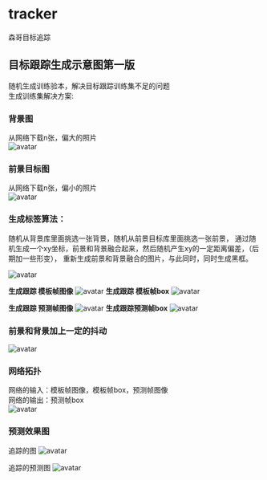 # tracker
森哥目标追踪

## 目标跟踪生成示意图第一版  
随机生成训练验本，解决目标跟踪训练集不足的问题  
生成训练集解决方案:  
 
### 背景图  
从网络下载n张，偏大的照片  
![avatar](https://github.com/wenxingsen/tracker/blob/master/images/backgrounds.jpg)

### 前景目标图  
从网络下载n张，偏小的照片  
![avatar](https://github.com/wenxingsen/tracker/blob/master/images/fronts.jpg)

### 生成标签算法：
随机从背景库里面挑选一张背景，随机从前景目标库里面挑选一张前景，
通过随机生成一个xy坐标，前景和背景融合起来，然后随机产生xy的一定距离偏差，（后期加一些形变），
重新生成前景和背景融合的图片，与此同时，同时生成黑框。

![avatar](https://github.com/wenxingsen/tracker/blob/master/images/demo1.jpg)

**生成跟踪 模板帧图像**
![avatar](https://github.com/wenxingsen/tracker/blob/master/images/img1.jpg)
**生成跟踪 模板帧box**
![avatar](https://github.com/wenxingsen/tracker/blob/master/images/img1_box.jpg)

**生成跟踪 预测帧图像**
![avatar](https://github.com/wenxingsen/tracker/blob/master/images/img2.jpg)
**生成跟踪预测帧box**
![avatar](https://github.com/wenxingsen/tracker/blob/master/images/img2_box.jpg)

### 前景和背景加上一定的抖动
![avatar](https://github.com/wenxingsen/tracker/blob/master/images/generate.gif)

### 网络拓扑
网络的输入：模板帧图像，模板帧box，预测帧图像  
网络的输出：预测帧box  
![avatar](https://github.com/wenxingsen/tracker/blob/master/images/trakernet.jpg)


### 预测效果图
追踪的图
![avatar](https://github.com/wenxingsen/tracker/blob/master/images/pillow_img.jpg)

追踪的预测图
![avatar](https://github.com/wenxingsen/tracker/blob/master/images/pillow_box.jpg)
